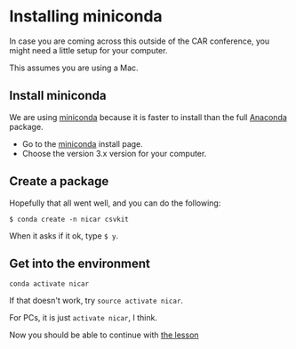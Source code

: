 Installing miniconda
====================

In case you are coming across this outside of the CAR conference, you might need a little setup for your computer.

This assumes you are using a Mac.

## Install miniconda

We are using [miniconda](https://conda.io/miniconda.html) because it is faster to install than the full [Anaconda](https://conda.io/docs/user-guide/install/macos.html) package.

- Go to the [miniconda](https://conda.io/miniconda.html) install page.
- Choose the version 3.x version for your computer.

## Create a package

Hopefully that all went well, and you can do the following:

`$ conda create -n nicar csvkit`

When it asks if it ok, type `$ y`.

## Get into the environment

`conda activate nicar`

If that doesn't work, try `source activate nicar`.

For PCs, it is just `activate nicar`, I think.

Now you should be able to continue with [the lesson](README.md)